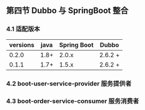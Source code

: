 ## 第四节 Dubbo 与 SpringBoot 整合


### 4.1 适配版本

|versions|java|Spring Boot|Dubbo|
|----|----|----|----|
|0.2.0|1.8+|2.0.x|2.6.2 +|
|0.1.1|1.7+|1.5.x|2.6.2 +|



### 4.2 boot-user-service-provider 服务提供者





### 4.3 boot-order-service-consumer 服务消费者